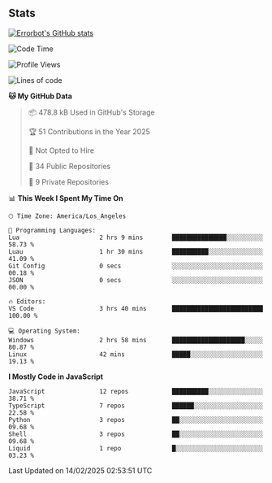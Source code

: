 ## Stats
[![Errorbot's GitHub stats](https://github-readme-stats-errorbot1122s-projects.vercel.app/api?username=errorbot1122&show_icons=true&theme=city_lights&count_private=true)](https://github.com/anuraghazra/github-readme-stats)

<!--START_SECTION:waka-->
![Code Time](http://img.shields.io/badge/Code%20Time-4%20hrs%2057%20mins-blue)

![Profile Views](http://img.shields.io/badge/Profile%20Views-51-blue)

![Lines of code](https://img.shields.io/badge/From%20Hello%20World%20I%27ve%20Written-5.5%20million%20lines%20of%20code-blue)

**🐱 My GitHub Data** 

> 📦 478.8 kB Used in GitHub's Storage 
 > 
> 🏆 51 Contributions in the Year 2025
 > 
> 🚫 Not Opted to Hire
 > 
> 📜 34 Public Repositories 
 > 
> 🔑 9 Private Repositories 
 > 
📊 **This Week I Spent My Time On** 

```text
🕑︎ Time Zone: America/Los_Angeles

💬 Programming Languages: 
Lua                      2 hrs 9 mins        ███████████████░░░░░░░░░░   58.73 % 
Luau                     1 hr 30 mins        ██████████░░░░░░░░░░░░░░░   41.09 % 
Git Config               0 secs              ░░░░░░░░░░░░░░░░░░░░░░░░░   00.18 % 
JSON                     0 secs              ░░░░░░░░░░░░░░░░░░░░░░░░░   00.00 % 

🔥 Editors: 
VS Code                  3 hrs 40 mins       █████████████████████████   100.00 % 

💻 Operating System: 
Windows                  2 hrs 58 mins       ████████████████████░░░░░   80.87 % 
Linux                    42 mins             █████░░░░░░░░░░░░░░░░░░░░   19.13 % 
```

**I Mostly Code in JavaScript** 

```text
JavaScript               12 repos            ██████████░░░░░░░░░░░░░░░   38.71 % 
TypeScript               7 repos             ██████░░░░░░░░░░░░░░░░░░░   22.58 % 
Python                   3 repos             ██░░░░░░░░░░░░░░░░░░░░░░░   09.68 % 
Shell                    3 repos             ██░░░░░░░░░░░░░░░░░░░░░░░   09.68 % 
Liquid                   1 repo              █░░░░░░░░░░░░░░░░░░░░░░░░   03.23 % 
```




 Last Updated on 14/02/2025 02:53:51 UTC
<!--END_SECTION:waka-->
